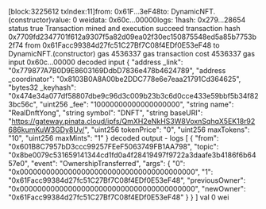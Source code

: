 [block:3225612 txIndex:11]from: 0x61F...3eF48to: DynamicNFT.(constructor)value: 0 weidata: 0x60c...00000logs: 1hash: 0x279...28654
status true Transaction mined and execution succeed
transaction hash 0x7709fd2347701f612a9307f5a82d09ea02f30ec150875548ed5a85b7753b2f74
from 0x61Facc99384d27fc51C27Bf7C08f4EDf0E53eF48
to DynamicNFT.(constructor)
gas 4536337 gas
transaction cost 4536337 gas
input 0x60c...00000
decoded input {
"address \_link": "0x779877A7B0D9E8603169DdbD7836e478b4624789",
"address \_coordinator": "0x8103B0A8A00be2DDC778e6e7eaa21791Cd364625",
"bytes32 \_keyhash": "0x474e34a077df58807dbe9c96d3c009b23b3c6d0cce433e59bbf5b34f823bc56c",
"uint256 \_fee": "10000000000000000000",
"string name": "RealDnftYong",
"string symbol": "DNFT",
"string baseURI": "https://gateway.pinata.cloud/ipfs/QmXH2eNkHS3W8VoxnSqhqX5EK18r92686kumKuW3GDy8Uv/",
"uint256 tokenPrice": "0",
"uint256 maxTokens": "10",
"uint256 maxMints": "1"
}
decoded output -
logs [
{
"from": "0x601B8C7957bD3ccc99257FEeF5063749FB1AA798",
"topic": "0x8be0079c531659141344cd1fd0a4f28419497f9722a3daafe3b4186f6b6457e0",
"event": "OwnershipTransferred",
"args": {
"0": "0x0000000000000000000000000000000000000000",
"1": "0x61Facc99384d27fc51C27Bf7C08f4EDf0E53eF48",
"previousOwner": "0x0000000000000000000000000000000000000000",
"newOwner": "0x61Facc99384d27fc51C27Bf7C08f4EDf0E53eF48"
}
}
]
val 0 wei
